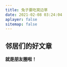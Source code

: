 ```yaml
---
title: 兔子要吃窝边草
date: 2021-02-08 03:24:04
aplayer: false
sitemap: false
---
```

## 邻居们的好文章

**就是朋友圈啦！**
<!-- 友链朋友圈样式 -->
<link rel="stylesheet" href="https://cdn.jsdelivr.net/gh/Rock-Candy-Tea/hexo-friendcircle-demo@main/css/akilar-SAO.css">

<!-- 挂载友链朋友圈的容器 -->
<div id="fcircleContainer"></div>

<!-- 全局引入友链朋友圈配置项 -->
<script>
  // 全局变量声明区域
  var fdata = {
    apiurl: 'https://hexo-friendcircle3-api.vercel.app/api',
    initnumber: 20, //【可选】页面初始化展示文章数量
    stepnumber: 10,//【可选】每次加载增加的篇数
    error_img: '/image/404.gif' //【可选】头像加载失败时默认显示的头像
  }
  //存入本地存储
  localStorage.setItem("fdatalist",JSON.stringify(fdata))
</script>

<script defer src="https://cdn.jsdelivr.net/gh/Rock-Candy-Tea/hexo-friendcircle-demo@main/js/fcircle.js"></script>